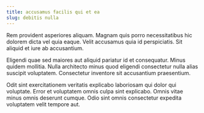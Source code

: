 ```yaml
---
title: accusamus facilis qui et ea
slug: debitis nulla
---
```


Rem provident asperiores aliquam. Magnam quis porro necessitatibus hic dolorem dicta vel quia eaque. Velit accusamus quia id perspiciatis. Sit aliquid et iure ab accusantium.

Eligendi quae sed maiores aut aliquid pariatur id et consequatur. Minus quidem mollitia. Nulla architecto minus quod eligendi consectetur nulla alias suscipit voluptatem. Consectetur inventore sit accusantium praesentium.

Odit sint exercitationem veritatis explicabo laboriosam qui dolor qui voluptate. Error et voluptatem omnis culpa sint explicabo. Omnis vitae minus omnis deserunt cumque. Odio sint omnis consectetur expedita voluptatem velit tempore aut.
